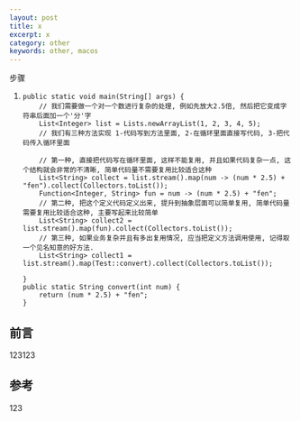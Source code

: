 ```yaml
---
layout: post
title: x
excerpt: x
category: other
keywords: other, macos
---
```




步骤

1. ```
   public static void main(String[] args) {
       // 我们需要做一个对一个数进行复杂的处理, 例如先放大2.5倍, 然后把它变成字符串后面加一个'分'字
       List<Integer> list = Lists.newArrayList(1, 2, 3, 4, 5);
       // 我们有三种方法实现 1-代码写到方法里面, 2-在循环里面直接写代码, 3-把代码传入循环里面
   
       // 第一种, 直接把代码写在循环里面, 这样不能复用, 并且如果代码复杂一点, 这个结构就会非常的不清晰, 简单代码量不需要复用比较适合这种
       List<String> collect = list.stream().map(num -> (num * 2.5) + "fen").collect(Collectors.toList());
       Function<Integer, String> fun = num -> (num * 2.5) + "fen";
       // 第二种, 把这个定义代码定义出来, 提升到抽象层面可以简单复用, 简单代码量需要复用比较适合这种, 主要写起来比较简单
       List<String> collect2 = list.stream().map(fun).collect(Collectors.toList());
       // 第三种, 如果业务复杂并且有多出复用情况, 应当把定义方法调用使用, 记得取一个见名知意的好方法.
       List<String> collect1 = list.stream().map(Test::convert).collect(Collectors.toList());
   
   }
   public static String convert(int num) {
       return (num * 2.5) + "fen";
   }
   ```







## 前言

123123

## 参考

123

